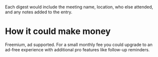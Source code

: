 Each digest would include the meeting name, location, who else attended, and any notes added to the entry.

# How it could make money

Freemium, ad supported. For a small monthly fee you could upgrade to an ad-free experience with additional pro features like follow-up reminders.